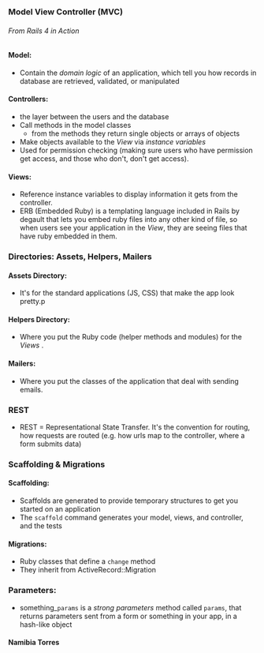 ### Model View Controller (MVC)

###### From Rails 4 in Action

#### Model:

* Contain the *domain logic* of an application, which tell you how records in database are retrieved, validated, or manipulated



#### Controllers:

* the layer between the users and the database
* Call methods in the model classes
  * from the methods they return single objects or arrays of objects
* Make objects available to the *View* via *instance variables*
* Used for permission checking (making sure users who have permission get access, and those who don't, don't get access).



#### Views:

* Reference instance variables to display information it gets from the controller.
* ERB (Embedded Ruby) is a templating language included in Rails by degault that lets you embed ruby files into any other kind of file, so when users see your application in the *View*, they are seeing files that have ruby embedded in them.



### Directories: Assets, Helpers, Mailers

#### Assets Directory:

* It's for the standard applications (JS, CSS) that make the app look pretty.p

#### Helpers Directory:

* Where you put the Ruby code (helper methods and modules) for the *Views* .



#### Mailers:

* Where you put the classes of the application that deal with sending emails.

### REST

* REST = Representational State Transfer. It's the convention for routing, how requests are routed (e.g. how urls map to the controller, where a form submits data)


### Scaffolding & Migrations

#### Scaffolding:

* Scaffolds are generated to provide temporary structures to get you started on an application
* The ```scaffold``` command generates your model, views, and controller, and the tests

#### Migrations:
* Ruby classes that define a `change` method
* They inherit from ActiveRecord::Migration


### Parameters:
* something_`params` is a _strong parameters_ method called `params`, that returns parameters sent from a form or something in your app, in a hash-like object

#### Namibia Torres
